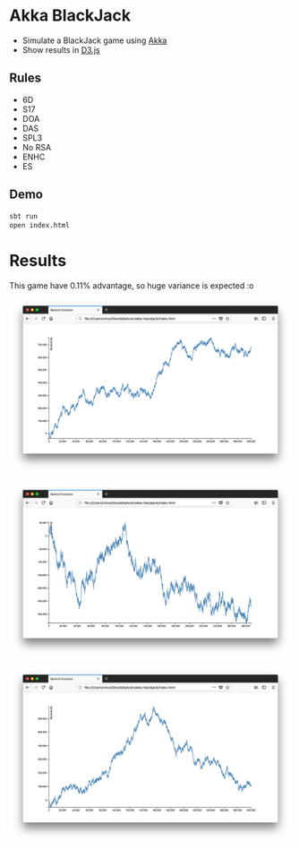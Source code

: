 # Akka BlackJack

* Simulate a BlackJack game using [Akka](https://akka.io)
* Show results in [D3.js](https://d3js.org)


## Rules

* 6D
* S17
* DOA
* DAS
* SPL3
* No RSA
* ENHC
* ES


## Demo

    sbt run
    open index.html


# Results

This game have 0.11% advantage, so huge variance is expected :o

![Huge Win](src/main/resources/assets/huge-win.png)

![Huge Loss](src/main/resources/assets/huge-loss.png)

![Toss](src/main/resources/assets/toss.png)
